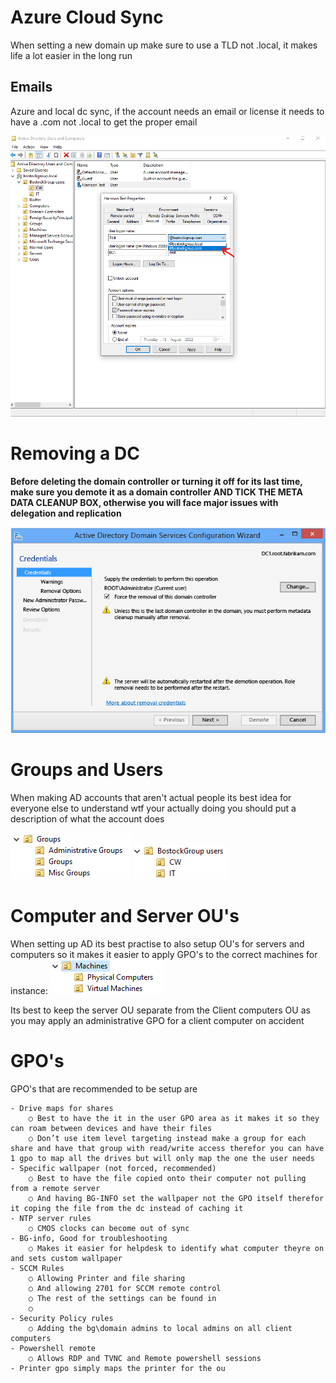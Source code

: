 # Azure Cloud Sync 

When setting a new domain up make sure to use a TLD not .local, it makes life a lot easier in the long run
## Emails
Azure and local dc sync, if the account needs an email or license it needs to have a .com not .local to get the proper email

![](./images/ad1.png)

# **Removing a DC**

**Before deleting the domain controller or turning it off for its last time, make sure you demote it as a domain controller AND TICK THE META DATA CLEANUP BOX, otherwise you will face major issues with delegation and replication**

![](./images/ad2.png)

# Groups and Users
When making AD accounts that aren't actual people its best idea for everyone else to understand wtf your actually doing you should put a description of what the account does

![](./images/ad4.png)
![](./images/ad3.png)

# Computer and Server OU's

When setting up AD its best practise to also setup OU's for servers and computers so it makes it easier to apply GPO's to the correct machines for instance: 
![](./images/ad5.png)

Its best to keep the server OU separate from the Client computers OU as you may apply an administrative GPO for a client computer on accident

# GPO's
GPO's that are recommended to be setup are 


	- Drive maps for shares
		○ Best to have the it in the user GPO area as it makes it so they can roam between devices and have their files
		○ Don’t use item level targeting instead make a group for each share and have that group with read/write access therefor you can have 1 gpo to map all the drives but will only map the one the user needs
	- Specific wallpaper (not forced, recommended)
		○ Best to have the file copied onto their computer not pulling from a remote server
		○ And having BG-INFO set the wallpaper not the GPO itself therefor it coping the file from the dc instead of caching it
	- NTP server rules
		○ CMOS clocks can become out of sync
	- BG-info, Good for troubleshooting
		○ Makes it easier for helpdesk to identify what computer theyre on and sets custom wallpaper
	- SCCM Rules
		○ Allowing Printer and file sharing
		○ And allowing 2701 for SCCM remote control
		○ The rest of the settings can be found in 
		○ 
	- Security Policy rules
		○ Adding the bg\domain admins to local admins on all client computers 
	- Powershell remote
		○ Allows RDP and TVNC and Remote powershell sessions
	- Printer gpo simply maps the printer for the ou
